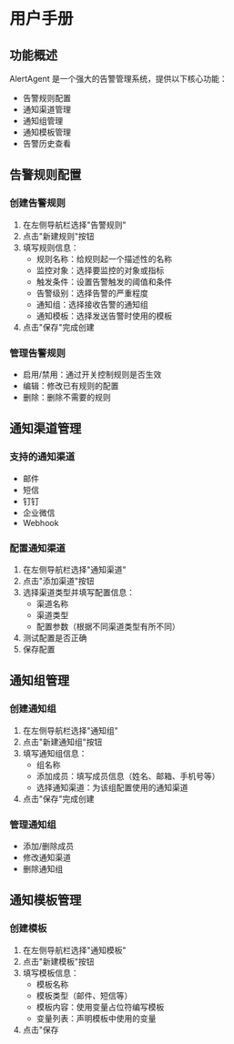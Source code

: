 # 用户手册

## 功能概述

AlertAgent 是一个强大的告警管理系统，提供以下核心功能：
- 告警规则配置
- 通知渠道管理
- 通知组管理
- 通知模板管理
- 告警历史查看

## 告警规则配置

### 创建告警规则
1. 在左侧导航栏选择"告警规则"
2. 点击"新建规则"按钮
3. 填写规则信息：
   - 规则名称：给规则起一个描述性的名称
   - 监控对象：选择要监控的对象或指标
   - 触发条件：设置告警触发的阈值和条件
   - 告警级别：选择告警的严重程度
   - 通知组：选择接收告警的通知组
   - 通知模板：选择发送告警时使用的模板
4. 点击"保存"完成创建

### 管理告警规则
- 启用/禁用：通过开关控制规则是否生效
- 编辑：修改已有规则的配置
- 删除：删除不需要的规则

## 通知渠道管理

### 支持的通知渠道
- 邮件
- 短信
- 钉钉
- 企业微信
- Webhook

### 配置通知渠道
1. 在左侧导航栏选择"通知渠道"
2. 点击"添加渠道"按钮
3. 选择渠道类型并填写配置信息：
   - 渠道名称
   - 渠道类型
   - 配置参数（根据不同渠道类型有所不同）
4. 测试配置是否正确
5. 保存配置

## 通知组管理

### 创建通知组
1. 在左侧导航栏选择"通知组"
2. 点击"新建通知组"按钮
3. 填写通知组信息：
   - 组名称
   - 添加成员：填写成员信息（姓名、邮箱、手机号等）
   - 选择通知渠道：为该组配置使用的通知渠道
4. 点击"保存"完成创建

### 管理通知组
- 添加/删除成员
- 修改通知渠道
- 删除通知组

## 通知模板管理

### 创建模板
1. 在左侧导航栏选择"通知模板"
2. 点击"新建模板"按钮
3. 填写模板信息：
   - 模板名称
   - 模板类型（邮件、短信等）
   - 模板内容：使用变量占位符编写模板
   - 变量列表：声明模板中使用的变量
4. 点击"保存